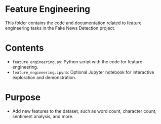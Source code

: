 # Feature Engineering
This folder contains the code and documentation related to feature engineering tasks in the Fake News Detection project.

# Contents
- `feature_engineering.py`: Python script with the code for feature engineering.
- `feature_engineering.ipynb`: Optional Jupyter notebook for interactive exploration and demonstration.

# Purpose
- Add new features to the dataset, such as word count, character count, sentiment analysis, and more.
